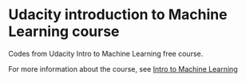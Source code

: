 # Udacity introduction to Machine Learning course

Codes from Udacity Intro to Machine Learning free course.

For more information about the course, see [Intro to Machine Learning](https://www.udacity.com/course/intro-to-machine-learning--ud120)

